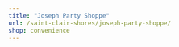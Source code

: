 ```yaml
---
title: "Joseph Party Shoppe"
url: /saint-clair-shores/joseph-party-shoppe/
shop: convenience
---
```

